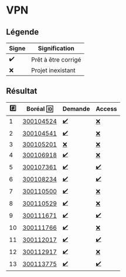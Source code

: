 # VPN

## Légende

| Signe              | Signification                 |
|--------------------|-------------------------------|
| :heavy_check_mark: | Prêt à être corrigé           |
| :x:                | Projet inexistant             |

## Résultat

|:hash:| Boréal :id:                | Demande          | Access         |
|------|----------------------------|--------------------|------------------|
| 1 | [300104524](../300104524/300104524.json) | [:heavy_check_mark:](Execution.md#etudiant-300104524) | [:x:](Notation.md#etudiant-300104524) |
| 2 | [300104541](../300105201/300105201.json) | [:heavy_check_mark:](Execution.md#etudiant-300105201) | [:x:](Notation.md#etudiant-300105201) |
| 3 | [300105201](../300105201/300105201.json) | [:x:](Execution.md#etudiant-300105201) | [:x:](Notation.md#etudiant-300105201) |
| 4 | [300106918](../300106918/300106918.json) | [:heavy_check_mark:](Execution.md#etudiant-300106918) | [:x:](Notation.md#etudiant-300106918) |
| 5 | [300107361](../300107361/300107361.json) | [:heavy_check_mark:](Execution.md#etudiant-300107361) | [:heavy_check_mark:](Notation.md#etudiant-300107361) |
| 6 | [300108234](../300108234/300108234.json) | [:heavy_check_mark:](Execution.md#etudiant-300108234) | [:heavy_check_mark:](Notation.md#etudiant-300108234) |
| 7 | [300110500](../300110500/300110500.json) | [:heavy_check_mark:](Execution.md#etudiant-300110500) | [:x:](Notation.md#etudiant-300110500) |
| 8 | [300110529](../300110529/300110529.json) | [:heavy_check_mark:](Execution.md#etudiant-300110529) | [:x:](Notation.md#etudiant-300110529) |
| 9 | [300111671](../300111671/300111671.json) | [:heavy_check_mark:](Execution.md#etudiant-300111671) | [:heavy_check_mark:](Notation.md#etudiant-300111671) |
| 10| [300111766](../300111766/300111766.json) | [:heavy_check_mark:](Execution.md#etudiant-300111766) | [:x:](Notation.md#etudiant-300111766) |
| 11 | [300112017](../300112017/300112017.json) | [:heavy_check_mark:](Execution.md#etudiant-300112017) | [:heavy_check_mark:](Notation.md#etudiant-300112017) |
| 12 | [300112917](../300112917/300112917.json) | [:heavy_check_mark:](Execution.md#etudiant-300112917) | [:x:](Notation.md#etudiant-300112917) |
| 13 | [300113775](../300113775/300113775.json) | [:heavy_check_mark:](Execution.md#etudiant-300113775) | [:heavy_check_mark:](Notation.md#etudiant-300113775) |
